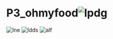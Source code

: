 # P3_ohmyfood![lpdg](https://user-images.githubusercontent.com/104010057/176200942-766a24b1-4ac6-4dbe-a017-3894f5670f21.jpg)
![lne](https://user-images.githubusercontent.com/104010057/176200975-5ef0ae30-1f11-4d10-ba25-06bf804e8dd4.jpg)
![ldds](https://user-images.githubusercontent.com/104010057/176201017-afd37a7f-bde5-462f-a2fd-75aec95162df.jpg)
![alf](https://user-images.githubusercontent.com/104010057/176201050-f723ec81-e6e6-4203-aa8c-385066cc69e2.jpg)
